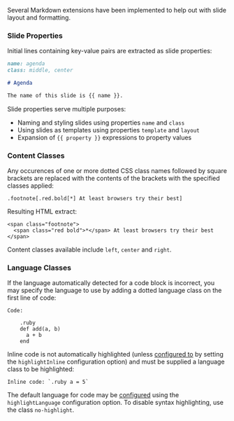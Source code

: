 Several Markdown extensions have been implemented to help out with slide layout and formatting.

### Slide Properties
Initial lines containing key-value pairs are extracted as slide properties:

```markdown
name: agenda
class: middle, center

# Agenda

The name of this slide is {{ name }}.
```

Slide properties serve multiple purposes:

 - Naming and styling slides using properties `name` and `class`
 - Using slides as templates using properties `template` and `layout`
 - Expansion of `{{ property }}` expressions to property values

### Content Classes

Any occurences of one or more dotted CSS class names followed by square brackets are replaced with the contents of the brackets with the specified classes applied:

    .footnote[.red.bold[*] At least browsers try their best]

Resulting HTML extract:

    <span class="footnote">
      <span class="red bold">*</span> At least browsers try their best
    </span>

Content classes available include `left`, `center` and `right`.

### Language Classes

If the language automatically detected for a code block is incorrect, you may specify the language to use by adding a dotted language class on the first line of code:

    Code:

        .ruby
        def add(a, b)
          a + b
        end

Inline code is not automatically highlighted (unless [configured to](Configuration) by setting the `highlightInline` configuration option) and must be supplied a language class to be highlighted:

    Inline code: `.ruby a = 5`

The default language for code may be [configured](Configuration) using the `highlightLanguage` configuration option. To disable syntax highlighting, use the class `no-highlight`.